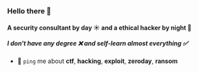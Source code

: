 ### Hello there 👋

#### A security consultant by day ☀️ and a ethical hacker by night 🌙
##### I don't have any degree ❌ and self-learn almost everything ✅

- 💬 `ping` me about **ctf**, **hacking**, **exploit**, **zeroday**, **ransom**
